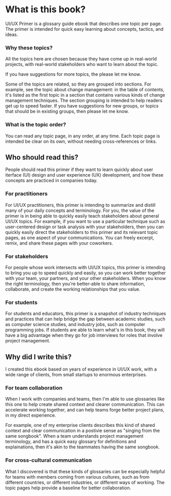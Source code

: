 # What is this book?

UI/UX Primer is a glossary guide ebook that describes one topic per page. The primer is intended for quick easy learning about concepts, tactics, and ideas. 

### Why these topics?

All the topics here are chosen because they have come up in real-world projects, with real-world stakeholders who want to learn about the topic.

If you have suggestions for more topics, the please let me know.

Some of the topics are related, so they are grouped into sections. For example, see the topic about change management: in the table of contents, it's listed as the first topic in a section that contains various kinds of change management techniques. The section grouping is intended to help readers get up to speed faster. If you have suggestions for new groups, or topics that should be in existing groups, then please let me know.

### What is the topic order?

You can read any topic page, in any order, at any time. Each topic page is intended be clear on its own, without needing cross-references or links.


## Who should read this?

People should read this primer if they want to learn quickly about user iterface (UI) design and user experience (UX) development, and how these concepts are practiced in companies today.

### For practitioners

For UI/UX practitioners, this primer is intending to summarize and distill many of your daily concepts and terminology. For you, the value of the primer is in being able to quickly easily teach stakeholders about general UI/UX topics. For example, if you want to use a particular technique such as user-centered design or task analysis with your stakeholders, then you can quickly easily direct the stakeholders to this primer and its relevant topic pages, as one aspect of your communications. You can freely excerpt, remix, and share these pages with your coworkers.

### For stakeholders

For people whose work intersects with UI/UX topics, this primer is intending to bring you up to speed quickly and easily, so you can work better together with your team, your partners, and your other stakeholders. When you know the right terminology, then you're better-able to share information, collaborate, and create the working relationships that you value.

### For students

For students and educators, this primer is a snapshot of industry techniques and practices that can help bridge the gap between academic studies, such as computer science studies, and industry jobs, such as  computer programming jobs. If students are able to learn what's in this book, they will have a big advantage when they go for job interviews for roles that involve project management.


## Why did I write this?

I created this ebook based on years of experience in UI/UX work, with a wide range of clients, from small startups to enormous enterprises. 


### For team collaboration

When I work with companies and teams, then I'm able to use glossaries like this one to help create shared context and clearer communication. This can accelerate working together, and can help teams forge better project plans, in my direct experience.

For example, one of my enterprise clients describes this kind of shared context and clear communication in a postivie sense as "singing from the same songbook". When a team understands project management terminology, and has a quick easy glossary for definitions and explainations, then it's akin to the teammates having the same songbook.


### For cross-cultural communication

What I discovered is that these kinds of glossaries can be especially helpful for teams with members coming from various cultures, such as from different countries, or different industries, or different ways of working. The topic pages help provide a baseline for better collaboration.
